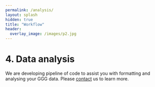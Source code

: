 ```yaml
---
permalink: /analysis/
layout: splash
hidden: true
title: "Workflow"
header:
  overlay_image: /images/p2.jpg
---
```


# 4. Data analysis

We are developing pipeline of code to assist you with formatting and analysing your GGG data. Please [contact](/contact/) us to learn more. 
